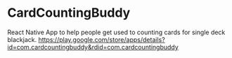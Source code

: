 # CardCountingBuddy
React Native App to help people get used to counting cards for single deck blackjack.
https://play.google.com/store/apps/details?id=com.cardcountingbuddy&rdid=com.cardcountingbuddy
